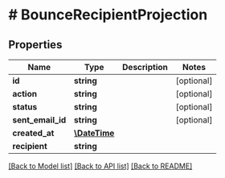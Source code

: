 # # BounceRecipientProjection

## Properties

Name | Type | Description | Notes
------------ | ------------- | ------------- | -------------
**id** | **string** |  | [optional] 
**action** | **string** |  | [optional] 
**status** | **string** |  | [optional] 
**sent_email_id** | **string** |  | [optional] 
**created_at** | [**\DateTime**](\DateTime) |  | 
**recipient** | **string** |  | 

[[Back to Model list]](../../README#documentation-for-models) [[Back to API list]](../../README#documentation-for-api-endpoints) [[Back to README]](../../README)


